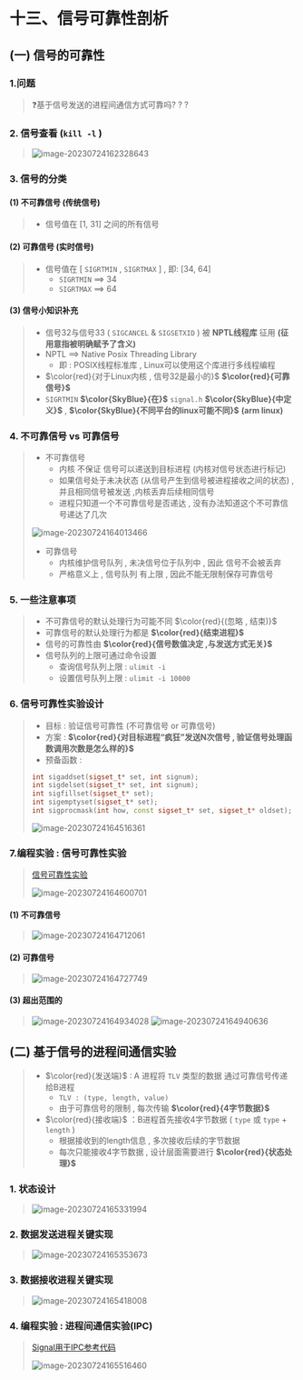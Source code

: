 # 十三、信号可靠性剖析

## (一) 信号的可靠性

### 1.问题

>❓基于信号发送的进程间通信方式可靠吗? ? ?

### 2. 信号查看 (`kill -l` )

><img src="十三、信号可靠性剖析.assets/image-20230724162328643.png" alt="image-20230724162328643" />

### 3. 信号的分类

#### (1) 不可靠信号 (传统信号)

>- 信号值在 [1, 31] 之间的所有信号

#### (2) 可靠信号 (实时信号)

>- 信号值在 [ `SIGRTMIN` , `SIGRTMAX` ] , 即: [34, 64]
>   - `SIGRTMIN` ==> 34
>   - `SIGRTMAX` ==> 64

#### (3) 信号小知识补充

>- 信号32与信号33 ( `SIGCANCEL` & `SIGSETXID` ) 被 **NPTL线程库** 征用 **(征用意指被明确赋予了含义)**
>- NPTL ==> Native Posix Threading Library
>   - 即 : POSIX线程标准库 , Linux可以使用这个库进行多线程编程
>- $\color{red}{对于Linux内核 , 信号32是最小的}$ **$\color{red}{可靠信号}$**
>- `SIGRTMIN` **$\color{SkyBlue}{在}$** `signal.h` **$\color{SkyBlue}{中定义}$** , **$\color{SkyBlue}{不同平台的linux可能不同}$** **(arm  linux)**

### 4. 不可靠信号 vs 可靠信号

>- 不可靠信号
>   - 内核 不保证 信号可以递送到目标进程 (内核对信号状态进行标记)
>   - 如果信号处于未决状态 (从信号产生到信号被进程接收之间的状态) , 并且相同信号被发送 ,内核丢弃后续相同信号
>   - 进程只知道一个不可靠信号是否递达 , 没有办法知道这个不可靠信号递达了几次
>
>
>
>
><img src="十三、信号可靠性剖析.assets/image-20230724164013466.png" alt="image-20230724164013466" />
>
>
>
>- 可靠信号
>   - 内核维护信号队列 , 未决信号位于队列中 , 因此 信号不会被丢弃
>   - 严格意义上 , 信号队列 有上限 , 因此不能无限制保存可靠信号

### 5. 一些注意事项

>- 不可靠信号的默认处理行为可能不同 $\color{red}{(忽略 , 结束)}$
>- 可靠信号的默认处理行为都是 **$\color{red}{结束进程}$**
>- 信号的可靠性由 **$\color{red}{信号数值决定 ,与发送方式无关}$**
>- 信号队列的上限可通过命令设置
>   - 查询信号队列上限 : `ulimit -i`
>   - 设置信号队列上限 : `ulimit -i 10000`
>

### 6. 信号可靠性实验设计

>- 目标 : 验证信号可靠性 (不可靠信号 or 可靠信号)
>- 方案 : **$\color{red}{对目标进程“疯狂”发送N次信号 , 验证信号处理函数调用次数是怎么样的}$**
>- 预备函数 : 
>
>```c++
>int sigaddset(sigset_t* set, int signum);
>int sigdelset(sigset_t* set, int signum);
>int sigfillset(sigset_t* set);
>int sigemptyset(sigset_t* set);
>int sigprocmask(int how, const sigset_t* set, sigset_t* oldset);
>```
>
><img src="十三、信号可靠性剖析.assets/image-20230724164516361.png" alt="image-20230724164516361" />

### 7.编程实验 : 信号可靠性实验

>[信号可靠性实验](https://github.com/WONGZEONJYU/Linux_System_Program/tree/main/10.Signal/13/reliability)
>
><img src="十三、信号可靠性剖析.assets/image-20230724164600701.png" alt="image-20230724164600701" />

#### (1) 不可靠信号

><img src="十三、信号可靠性剖析.assets/image-20230724164712061.png" alt="image-20230724164712061" />

#### (2) 可靠信号

><img src="十三、信号可靠性剖析.assets/image-20230724164727749.png" alt="image-20230724164727749" />

#### (3) 超出范围的

><img src="十三、信号可靠性剖析.assets/image-20230724164934028.png" alt="image-20230724164934028" />
>
><img src="十三、信号可靠性剖析.assets/image-20230724164940636.png" alt="image-20230724164940636" />

## (二) 基于信号的进程间通信实验

>- $\color{red}{发送端}$ : A 进程将 `TLV` 类型的数据 通过可靠信号传递给B进程
>   - `TLV : (type, length, value)`
>   - 由于可靠信号的限制 , 每次传输 **$\color{red}{4字节数据}$**
>- $\color{red}{接收端}$ ：B进程首先接收4字节数据 ( `type` 或 `type` + `length` )
>   - 根据接收到的length信息 , 多次接收后续的字节数据
>   - 每次只能接收4字节数据 , 设计层面需要进行 **$\color{red}{状态处理}$**

### 1. 状态设计

><img src="十三、信号可靠性剖析.assets/image-20230724165331994.png" alt="image-20230724165331994" />

### 2. 数据发送进程关键实现

><img src="十三、信号可靠性剖析.assets/image-20230724165353673.png" alt="image-20230724165353673" />

### 3. 数据接收进程关键实现

><img src="十三、信号可靠性剖析.assets/image-20230724165418008.png" alt="image-20230724165418008" />

### 4. 编程实验 : 进程间通信实验(IPC)

>[Signal用于IPC参考代码](https://github.com/WONGZEONJYU/Linux_System_Program/tree/main/10.Signal/13/ipc)
>
><img src="十三、信号可靠性剖析.assets/image-20230724165516460.png" alt="image-20230724165516460" />

